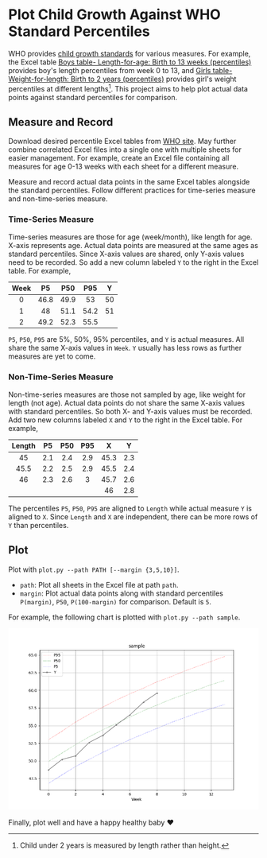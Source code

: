 # Plot Child Growth Against WHO Standard Percentiles

WHO provides [child growth standards][WHO std] for various measures. For example, the Excel table [Boys table- Length-for-age: Birth to 13 weeks (percentiles)][WHO lhfa] provides boy's length percentiles from week 0 to 13, and [Girls table- Weight-for-length: Birth to 2 years (percentiles)][WHO wflh] provides girl's weight percentiles at different lengths[^1]. This project aims to help plot actual data points against standard percentiles for comparison.

## Measure and Record

Download desired percentile Excel tables from [WHO site][WHO std]. May further combine correlated Excel files into a single one with multiple sheets for easier management. For example, create an Excel file containing all measures for age 0-13 weeks with each sheet for a different measure.

Measure and record actual data points in the same Excel tables alongside the standard percentiles. Follow different practices for time-series measure and non-time-series measure.

### Time-Series Measure

Time-series measures are those for age (week/month), like length for age. X-axis represents age. Actual data points are measured at the same ages as standard percentiles. Since X-axis values are shared, only Y-axis values need to be recorded. So add a new column labeled `Y` to the right in the Excel table. For example,

| Week  |  P5   |  P50  |  P95  |   Y   |
| :---: | :---: | :---: | :---: | :---: |
|   0   | 46.8  | 49.9  |  53   |  50   |
|   1   |  48   | 51.1  | 54.2  |  51   |
|   2   | 49.2  | 52.3  | 55.5  |       |

`P5`, `P50`, `P95` are 5%, 50%, 95% percentiles, and `Y` is actual measures. All share the same X-axis values in `Week`. `Y` usually has less rows as further measures are yet to come.

### Non-Time-Series Measure

Non-time-series measures are those not sampled by age, like weight for length (not age). Actual data points do not share the same X-axis values with standard percentiles. So both X- and Y-axis values must be recorded. Add two new columns labeled `X` and `Y` to the right in the Excel table. For example,

|Length |  P5   |  P50  |  P95  |   X   |   Y   |
| :---: | :---: | :---: | :---: | :---: | :---: |
|  45   |  2.1  |  2.4  |  2.9  | 45.3  |  2.3  |
| 45.5  |  2.2  |  2.5  |  2.9  | 45.5  |  2.4  |
|  46   |  2.3  |  2.6  |   3   | 45.7  |  2.6  |
|       |       |       |       |  46   |  2.8  |

The percentiles `P5`, `P50`, `P95` are aligned to `Length` while actual measure `Y` is aligned to `X`. Since `Length` and `X` are independent, there can be more rows of `Y` than percentiles.

## Plot

Plot with `plot.py --path PATH [--margin {3,5,10}]`.

- `path`: Plot all sheets in the Excel file at path `path`.
- `margin`: Plot actual data points along with standard percentiles `P(margin)`, `P50`, `P(100-margin)` for comparison. Default is `5`.

For example, the following chart is plotted with `plot.py --path sample`.

![sample plot](sample.png)

Finally, plot well and have a happy healthy baby :heart:

[^1]: Child under 2 years is measured by length rather than height.

[WHO std]: https://www.who.int/tools/child-growth-standards/standards
[WHO lhfa]: https://www.who.int/tools/child-growth-standards/standards/length-height-for-age
[WHO wflh]: https://www.who.int/tools/child-growth-standards/standards/weight-for-length-height
